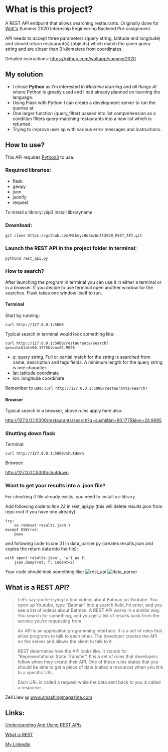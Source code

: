 # What is this project?
A REST API endpoint that allows searching restaurants.
Originally done for [Wolt's](https://wolt.com/) Summer 2020 Internship Engineering Backend Pre-assignment.

API needs to accept three parameters (query string, latitude and longitude) and should return restaurant(s) (objects) which match the given query string and are closer than 3 kilometers from coordinates.

Detailed instructions:
https://github.com/woltapp/summer2020

## My solution

* I chose **Python** as I'm interested in *Machine learning* and *all things AI* where Python is greatly used and I had already planned on learning the language. 
* Using Flask with Python I can create a development server to run the queries at.
* One larger function (query_filter) passed into list comprehension as a condition filters query-matching restaurants into a new list which is returned.
* Trying to improve user xp with various error messages and instructions.

## How to use?

This API requires [Python3](https://realpython.com/installing-python/) to use.

### Required libraries:

* flask
* geopy
* json
* jsonify
* request

To install a library: pip3 install libraryname

### Download:
```git clone https://github.com/MikeyLHolm/Wolt2020_REST_API.git```

### Launch the REST API in the project folder in terminal:
```python3 rest_api.py```

### How to search?

After launching the program in terminal you can use it in either a terminal or in a browser. If you decide to use terminal open another window for the searches. Flask takes one window itself to run.

#### Terminal
Start by running:

```curl http://127.0.0.1:5000```

Typical search in terminal would look something like:

```curl http://127.0.0.1:5000/restaurants/search?q=sushi&lat=60.1775&lon=24.9695```

* q: query string. Full or partial match for the string is searched from name, description and tags fields. A minimum length for the query string is one character.
* lat: latitude coordinate
* lon: longitude coordinate

Remember to use: ```curl http://127.0.0.1:5000/restaurants/search?```

#### Browser
Typical search in a browser, above rules apply here also:

http://127.0.0.1:5000/restaurants/search?q=sushi&lat=60.1775&lon=24.9695

### Shutting down flask
Terminal:

```curl http://127.0.0.1:5000/shutdown```

Browser:

http://127.0.0.1:5000/shutdown

### Want to get your results into a .json file?

For checking if file already exists, you need to install *os*-library.

Add following code to *line 22* in rest_api.py (this will delete results.json from repo root if you have one already):

```
try:
    os.remove('results.json')
except OSError:
    pass
```
and following code to *line 31* in data_parser.py (creates results.json and copies the return data into the file):

```
with open('results.json', 'w') as f:
    json.dump(ret, f, indent=2)
```

Your code should look something like:
![rest_api](/images/line22.png)
![data_parser](/images/line31.png)

## What is a REST API?

>Let’s say you’re trying to find videos about Batman on Youtube. You open up Youtube, type “Batman” into a search field, hit enter, and you see a list of videos about Batman. A REST API works in a similar way. You search for something, and you get a list of results back from the service you’re requesting from.
>
>An API is an application programming interface. It is a set of rules that allow programs to talk to each other. The developer creates the API on the server and allows the client to talk to it.
>
>REST determines how the API looks like. It stands for “Representational State Transfer”. It is a set of rules that developers follow when they create their API. One of these rules states that you should be able to get a piece of data (called a resource) when you link to a specific URL.
>
>Each URL is called a request while the data sent back to you is called a response.

Zell Liew @ www.smashingmagazine.com 

## Links:

[Understanding And Using REST APIs](https://www.smashingmagazine.com/2018/01/understanding-using-rest-api/)

[What is REST](https://en.wikipedia.org/wiki/Representational_state_transfer)

[My Linkedin](https://www.linkedin.com/in/mlindholm3)
